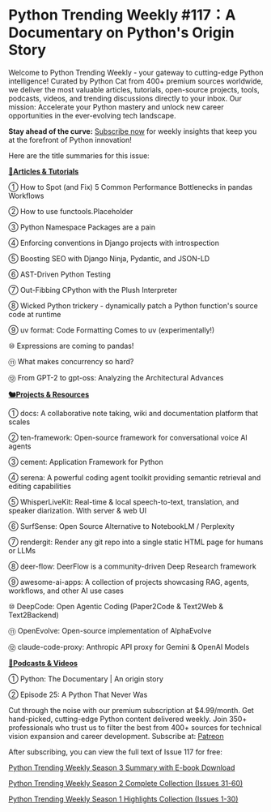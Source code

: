 # Python Trending Weekly #117：A Documentary on Python's Origin Story

Welcome to Python Trending Weekly - your gateway to cutting-edge Python intelligence! Curated by Python Cat from 400+ premium sources worldwide, we deliver the most valuable articles, tutorials, open-source projects, tools, podcasts, videos, and trending discussions directly to your inbox. Our mission: Accelerate your Python mastery and unlock new career opportunities in the ever-evolving tech landscape.

**Stay ahead of the curve:** [Subscribe now](https://www.patreon.com/pythonweekly) for weekly insights that keep you at the forefront of Python innovation!

Here are the title summaries for this issue: 

**[🦄Articles & Tutorials](https://weekly.pythoncat.top)**


① How to Spot (and Fix) 5 Common Performance Bottlenecks in pandas Workflows

② How to use functools\.Placeholder

③ Python Namespace Packages are a pain

④ Enforcing conventions in Django projects with introspection

⑤ Boosting SEO with Django Ninja, Pydantic, and JSON-LD

⑥ AST-Driven Python Testing

⑦ Out-Fibbing CPython with the Plush Interpreter

⑧ Wicked Python trickery - dynamically patch a Python function's source code at runtime

⑨ uv format: Code Formatting Comes to uv (experimentally!)

⑩ Expressions are coming to pandas!

⑪ What makes concurrency so hard?

⑫ From GPT-2 to gpt-oss: Analyzing the Architectural Advances

**[🐿️Projects & Resources](https://weekly.pythoncat.top)**


① docs: A collaborative note taking, wiki and documentation platform that scales

② ten-framework: Open-source framework for conversational voice AI agents

③ cement: Application Framework for Python

④ serena: A powerful coding agent toolkit providing semantic retrieval and editing capabilities

⑤ WhisperLiveKit: Real-time & local speech-to-text, translation, and speaker diarization. With server & web UI

⑥ SurfSense: Open Source Alternative to NotebookLM / Perplexity

⑦ rendergit: Render any git repo into a single static HTML page for humans or LLMs

⑧ deer-flow: DeerFlow is a community-driven Deep Research framework

⑨ awesome-ai-apps: A collection of projects showcasing RAG, agents, workflows, and other AI use cases

⑩ DeepCode: Open Agentic Coding (Paper2Code & Text2Web & Text2Backend)

⑪ OpenEvolve: Open-source implementation of AlphaEvolve

⑫ claude-code-proxy: Anthropic API proxy for Gemini & OpenAI Models

**[🐢Podcasts & Videos](https://weekly.pythoncat.top)**


① Python: The Documentary | An origin story

② Episode 25: A Python That Never Was



Cut through the noise with our premium subscription at $4.99/month. Get hand-picked, cutting-edge Python content delivered weekly. Join 350+ professionals who trust us to filter the best from 400+ sources for technical vision expansion and career development. Subscribe at: [Patreon](https://www.patreon.com/pythonweekly)

After subscribing, you can view the full text of Issue 117 for free: 

[Python Trending Weekly Season 3 Summary with E-book Download](https://pythoncat.top/posts/2025-04-20-sweekly)

[Python Trending Weekly Season 2 Complete Collection (Issues 31-60)](https://pythoncat.top/posts/2025-04-20-iweekly)

[Python Trending Weekly Season 1 Highlights Collection (Issues 1-30)](https://pythoncat.top/posts/2023-12-11-weekly)

